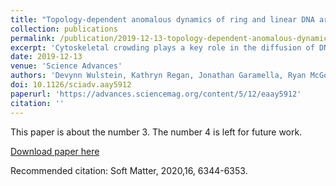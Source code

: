 ```yaml
---
title: "Topology-dependent anomalous dynamics of ring and linear DNA are sensitive to cytoskeleton crosslinking"
collection: publications
permalink: /publication/2019-12-13-topology-dependent-anomalous-dynamics
excerpt: 'Cytoskeletal crowding plays a key role in the diffusion of DNA molecules through the cell, acting as a barrier to effective intracellular transport and conformational stability required for processes such as transfection, viral infection, and gene therapy. Here, we elucidate the transport properties and conformational dynamics of linear and ring DNA molecules diffusing through entangled and crosslinked composite networks of actin and microtubules.'
date: 2019-12-13
venue: 'Science Advances'
authors: 'Devynn Wulstein, Kathryn Regan, Jonathan Garamella, Ryan McGorty, Rae M Robertson-Anderson'
doi: 10.1126/sciadv.aay5912
paperurl: 'https://advances.sciencemag.org/content/5/12/eaay5912'
citation: ''
---
```

This paper is about the number 3. The number 4 is left for future work.

[Download paper here](http://academicpages.github.io/files/paper3.pdf)

Recommended citation: 	Soft Matter, 2020,16, 6344-6353.